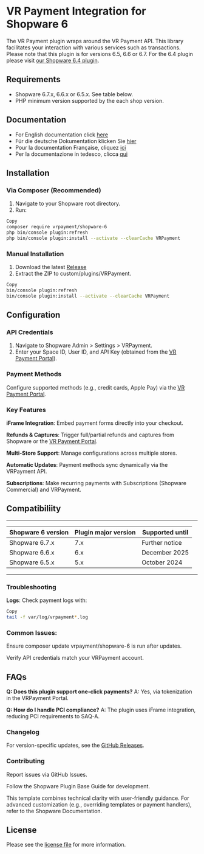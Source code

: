 

VR Payment Integration for Shopware 6
=============================

The VR Payment plugin wraps around the VR Payment API. This library facilitates your interaction with various services such as transactions.
Please note that this plugin is for versions 6.5, 6.6 or 6.7. For the 6.4 plugin please visit [our Shopware 6.4 plugin](https://github.com/vr-payment/shopware-6-4).

## Requirements

- Shopware 6.7.x, 6.6.x or 6.5.x. See table below.
- PHP minimum version supported by the each shop version.

## Documentation

- For English documentation click [here](@WalleeDocPath(/docs/en/documentation.html))
- Für die deutsche Dokumentation klicken Sie [hier](@WalleeDocPath(/docs/de/documentation.html))
- Pour la documentation Française, cliquez [ici](@WalleeDocPath(/docs/fr/documentation.html))
- Per la documentazione in tedesco, clicca [qui](@WalleeDocPath(/docs/it/documentation.html))

## Installation

### **Via Composer (Recommended)**  
1. Navigate to your Shopware root directory.
2. Run:

```bash
Copy
composer require vrpayment/shopware-6
php bin/console plugin:refresh
php bin/console plugin:install --activate --clearCache VRPayment
```

### Manual Installation

1. Download the latest [Release](../../releases)
2. Extract the ZIP to custom/plugins/VRPayment.

```bash
Copy
bin/console plugin:refresh  
bin/console plugin:install --activate --clearCache VRPayment
```

## Configuration
### API Credentials

1. Navigate to Shopware Admin > Settings > VRPayment.
2. Enter your Space ID, User ID, and API Key (obtained from the [VR Payment Portal](https://gateway.vr-payment.de/)).

### Payment Methods

Configure supported methods (e.g., credit cards, Apple Pay) via the [VR Payment Portal](https://gateway.vr-payment.de/).

### Key Features
**iFrame Integration**: Embed payment forms directly into your checkout.

**Refunds & Captures**: Trigger full/partial refunds and captures from Shopware or the [VR Payment Portal](https://gateway.vr-payment.de/).

**Multi-Store Support**: Manage configurations across multiple stores.

**Automatic Updates**: Payment methods sync dynamically via the VRPayment API.

**Subscriptions**: Make recurring payments with Subscriptions (Shopware Commercial) and VRPayment.

## Compatibiliity

___________________________________________________________________________________
| Shopware 6 version            | Plugin major version   | Supported until        |
|-------------------------------|------------------------|------------------------|
| Shopware 6.7.x                | 7.x                    | Further notice         |
| Shopware 6.6.x                | 6.x                    | December 2025          |
| Shopware 6.5.x                | 5.x                    | October 2024           |
-----------------------------------------------------------------------------------

### Troubleshooting
**Logs**: Check payment logs with:

```bash
Copy
tail -f var/log/vrpayment*.log
```
### Common Issues:

Ensure composer update vrpayment/shopware-6 is run after updates.

Verify API credentials match your VRPayment account.

## FAQs
**Q: Does this plugin support one-click payments?**
A: Yes, via tokenization in the VRPayment Portal.

**Q: How do I handle PCI compliance?**
A: The plugin uses iFrame integration, reducing PCI requirements to SAQ-A.

### Changelog
For version-specific updates, see the [GitHub Releases](https://github.com/vr-payment/shopware-6/releases).

### Contributing
Report issues via GitHub Issues.

Follow the Shopware Plugin Base Guide for development.

This template combines technical clarity with user-friendly guidance. For advanced customization (e.g., overriding templates or payment handlers), refer to the Shopware Documentation.

## License

Please see the [license file](https://github.com/vr-payment/shopware-6/blob/master/LICENSE.txt) for more information.

